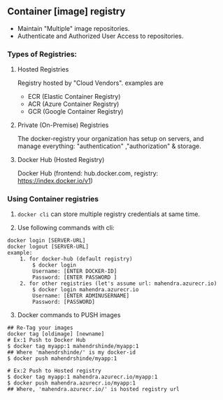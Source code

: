 ## Container [image] registry

- Maintain "Multiple" image repositories.
- Authenticate and Authorized User Access to repositories.

### Types of Registries:
1. Hosted Registries

    Registry hosted by "Cloud Vendors". examples are 
    
    - ECR (Elastic Container Registry)
    - ACR (Azure Container Registry)
    - GCR (Google Container Registry)

2. Private (On-Premise) Registries

    The docker-registry your organization has setup on servers, and manage everything: "authentication" ,"authorization" & storage.

3.  Docker Hub (Hosted Registry)

    Docker Hub (frontend: hub.docker.com, registry: https://index.docker.io/v1)

### Using Container registries

1. `docker cli` can store multiple registry credentials at same time.

2. Use following commands with cli:

```
docker login [SERVER-URL]
docker logout [SERVER-URL]
example: 
    1. for docker-hub (default registry)
        $ docker login
        Username: [ENTER DOCKER-ID]
        Password: [ENTER PASSWORD ]
    2. for other registries (let's assume url: mahendra.azurecr.io)
        $ docker login mahendra.azurecr.io
        Username: [ENTER ADMINUSERNAME]
        Password: [PASSWORD]
```

3. Docker commands to PUSH images

```
## Re-Tag your images 
docker tag [oldimage] [newname]
# Ex:1 Push to Docker Hub
$ docker tag myapp:1 mahendrshinde/myapp:1
## Where 'mahendrshinde/' is my docker-id
$ docker push mahendrshinde/myapp:1

# Ex:2 Push to Hosted registry
$ docker tag myapp:1 mahendra.azurecr.io/myapp:1
$ docker push mahendra.azurecr.io/myapp:1
## Where, 'mahendra.azurecr.io/' is hosted registry url
```
